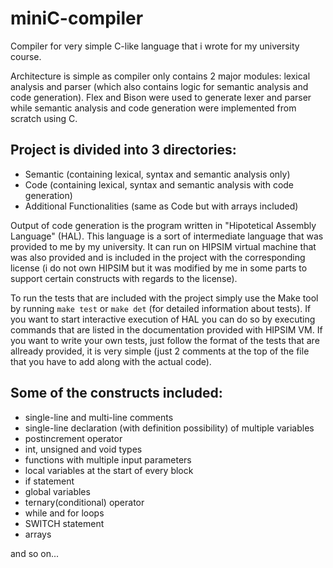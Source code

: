 # miniC-compiler
Compiler for very simple C-like language that i wrote for my university course.

Architecture is simple as compiler only contains 2 major modules: lexical analysis and parser (which also contains logic for semantic analysis and code generation).
Flex and Bison were used to generate lexer and parser while semantic analysis and code generation were implemented from scratch using C.

## Project is divided into 3 directories:
- Semantic (containing lexical, syntax and semantic analysis only)
- Code (containing lexical, syntax and semantic analysis with code generation)
- Additional Functionalities (same as Code but with arrays included)

Output of code generation is the program written in "Hipotetical Assembly Language" (HAL). This language is a sort of intermediate language that was provided to me by my university. It can run on HIPSIM virtual machine that was also provided and is included in the project with the corresponding license (i do not own HIPSIM but it was modified by me in some parts to support certain constructs with regards to the license).

To run the tests that are included with the project simply use the Make tool by running `make test` or `make det` (for detailed information about tests). If you want to start interactive execution of HAL you can do so by executing commands that are listed in the documentation provided with HIPSIM VM. If you want to write your own tests, just follow the format of the tests that are allready provided, it is very simple (just 2 comments at the top of the file that you have to add along with the actual code).

## Some of the constructs included:
- single-line and multi-line comments
- single-line declaration (with definition possibility) of multiple variables
- postincrement operator
- int, unsigned and void types
- functions with multiple input parameters
- local variables at the start of every block
- if statement
- global variables
- ternary(conditional) operator
- while and for loops
- SWITCH statement
- arrays

and so on...
